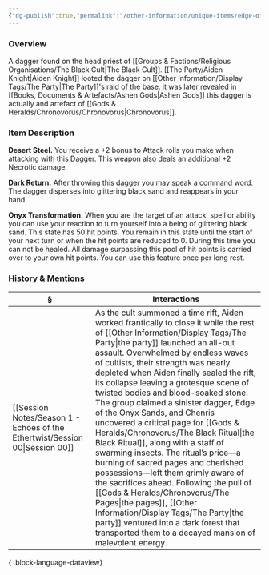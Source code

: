 ```yaml
---
{"dg-publish":true,"permalink":"/other-information/unique-items/edge-of-the-onyx-sands/","updated":"2025-06-13T19:23:17.210+01:00"}
---
```


### Overview
A dagger found on the head priest of [[Groups & Factions/Religious Organisations/The Black Cult\|The Black Cult]]. [[The Party/Aiden Knight\|Aiden Knight]] looted the dagger on [[Other Information/Display Tags/The Party\|The Party]]'s raid of the base. it was later revealed in [[Books, Documents & Artefacts/Ashen Gods\|Ashen Gods]] this dagger is actually and artefact of [[Gods & Heralds/Chronovorus/Chronovorus\|Chronovorus]]. 

### Item Description
**Desert Steel.** You receive a +2 bonus to Attack rolls you make when attacking with this Dagger. This weapon also deals an additional +2 Necrotic damage.

**Dark Return.** After throwing this dagger you may speak a command word. The dagger disperses into glittering black sand and reappears in your hand. 

**Onyx Transformation.** When you are the target of an attack, spell or ability you can use your reaction to turn yourself into a being of glittering black sand. This state has 50 hit points. You remain in this state until the start of your next turn or when the hit points are reduced to 0. During this time you can not be healed. All damage surpassing this pool of hit points is carried over to your own hit points. You can use this feature once per long rest.

### History & Mentions
| §                                                                               | Interactions                                                                                                                                                                                                                                                                                                                                                                                                                                                                                                                                                                                                                                                                                                                                                                      |
| ------------------------------------------------------------------------------- | --------------------------------------------------------------------------------------------------------------------------------------------------------------------------------------------------------------------------------------------------------------------------------------------------------------------------------------------------------------------------------------------------------------------------------------------------------------------------------------------------------------------------------------------------------------------------------------------------------------------------------------------------------------------------------------------------------------------------------------------------------------------------------- |
| [[Session Notes/Season 1 - Echoes of the Ethertwist/Session 00\|Session 00]] | As the cult summoned a time rift, Aiden worked frantically to close it while the rest of [[Other Information/Display Tags/The Party\|the party]] launched an all-out assault. Overwhelmed by endless waves of cultists, their strength was nearly depleted when Aiden finally sealed the rift, its collapse leaving a grotesque scene of twisted bodies and blood-soaked stone. The group claimed a sinister dagger, Edge of the Onyx Sands, and Chenris uncovered a critical page for [[Gods & Heralds/Chronovorus/The Black Ritual\|the Black Ritual]], along with a staff of swarming insects. The ritual’s price—a burning of sacred pages and cherished possessions—left them grimly aware of the sacrifices ahead. Following the pull of [[Gods & Heralds/Chronovorus/The Pages\|the pages]], [[Other Information/Display Tags/The Party\|the party]] ventured into a dark forest that transported them to a decayed mansion of malevolent energy. |

{ .block-language-dataview}